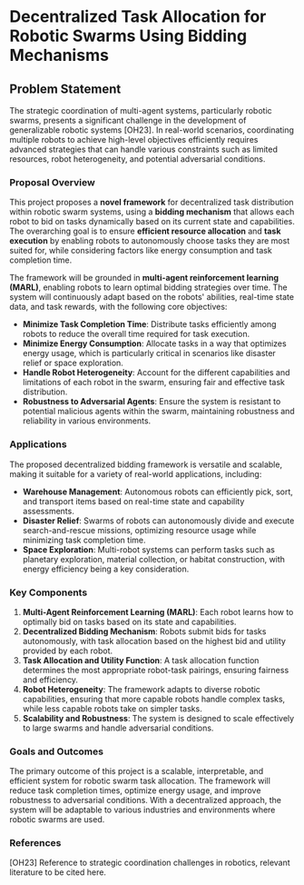 # Decentralized Task Allocation for Robotic Swarms Using Bidding Mechanisms

## Problem Statement

The strategic coordination of multi-agent systems, particularly robotic swarms, presents a significant challenge in the development of generalizable robotic systems [OH23]. In real-world scenarios, coordinating multiple robots to achieve high-level objectives efficiently requires advanced strategies that can handle various constraints such as limited resources, robot heterogeneity, and potential adversarial conditions.

### Proposal Overview

This project proposes a **novel framework** for decentralized task distribution within robotic swarm systems, using a **bidding mechanism** that allows each robot to bid on tasks dynamically based on its current state and capabilities. The overarching goal is to ensure **efficient resource allocation** and **task execution** by enabling robots to autonomously choose tasks they are most suited for, while considering factors like energy consumption and task completion time.

The framework will be grounded in **multi-agent reinforcement learning (MARL)**, enabling robots to learn optimal bidding strategies over time. The system will continuously adapt based on the robots' abilities, real-time state data, and task rewards, with the following core objectives:

- **Minimize Task Completion Time**: Distribute tasks efficiently among robots to reduce the overall time required for task execution.
- **Minimize Energy Consumption**: Allocate tasks in a way that optimizes energy usage, which is particularly critical in scenarios like disaster relief or space exploration.
- **Handle Robot Heterogeneity**: Account for the different capabilities and limitations of each robot in the swarm, ensuring fair and effective task distribution.
- **Robustness to Adversarial Agents**: Ensure the system is resistant to potential malicious agents within the swarm, maintaining robustness and reliability in various environments.

### Applications

The proposed decentralized bidding framework is versatile and scalable, making it suitable for a variety of real-world applications, including:

- **Warehouse Management**: Autonomous robots can efficiently pick, sort, and transport items based on real-time state and capability assessments.
- **Disaster Relief**: Swarms of robots can autonomously divide and execute search-and-rescue missions, optimizing resource usage while minimizing task completion time.
- **Space Exploration**: Multi-robot systems can perform tasks such as planetary exploration, material collection, or habitat construction, with energy efficiency being a key consideration.

### Key Components

1. **Multi-Agent Reinforcement Learning (MARL)**: Each robot learns how to optimally bid on tasks based on its state and capabilities.
2. **Decentralized Bidding Mechanism**: Robots submit bids for tasks autonomously, with task allocation based on the highest bid and utility provided by each robot.
3. **Task Allocation and Utility Function**: A task allocation function determines the most appropriate robot-task pairings, ensuring fairness and efficiency.
4. **Robot Heterogeneity**: The framework adapts to diverse robotic capabilities, ensuring that more capable robots handle complex tasks, while less capable robots take on simpler tasks.
5. **Scalability and Robustness**: The system is designed to scale effectively to large swarms and handle adversarial conditions.

### Goals and Outcomes

The primary outcome of this project is a scalable, interpretable, and efficient system for robotic swarm task allocation. The framework will reduce task completion times, optimize energy usage, and improve robustness to adversarial conditions. With a decentralized approach, the system will be adaptable to various industries and environments where robotic swarms are used.

### References

[OH23] Reference to strategic coordination challenges in robotics, relevant literature to be cited here.
